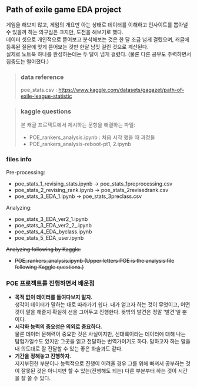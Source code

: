 
## Path of exile game  EDA project

게임을 해보지 않고, 게임의 개요만 아는 상태로 데이터를 이해하고 인사이트를 뽑아낼 수 있을까 하는 의구심은 크지만, 도전을 해보기로 했다.  
데이터 셋으로 개인적으로 뜯어보고 분석해보는 것은 한 달 조금 넘게 걸렸으며, 캐글에 등록된 질문에 맞게 뜯어보는 것만 한달 남짓 걸린 것으로 계산된다.  
실제로 노트북 하나를 완성하는데는 두 달이 넘게 걸렸다. (물론 다른 공부도 주력하면서 집중도는 떨어졌다.)

> ### data reference
> poe_stats.csv : https://www.kaggle.com/datasets/gagazet/path-of-exile-league-statistic

> ### kaggle questions
> 본 캐글 프로젝트에서 제시하는 문항을 해결하는 파일: 
> - POE_rankers_analysis.ipynb : 처음 시작 했을 때 과정들
> - POE_rankers_analysis-reboot-pt1, 2.ipynb 


### files info  

Pre-processing: 
  - poe_stats_1_revising_stats.ipynb -> poe_stats_1preprocessing.csv
  - poe_stats_2_revising_rank.ipynb -> poe_stats_2revisedrank.csv
  - poe_stats_3_EDA_1.ipynb -> poe_stats_3preclass.csv

Analyzing: 
  - poe_stats_3_EDA_ver2_1.ipynb
  - poe_stats_3_EDA_ver2_2_.ipynb
  - poe_stats_4_EDA_byclass.ipynb
  - poe_stats_5_EDA_user.ipynb

~~Analyzing following by Kaggle:~~
  - ~~POE_rankers_analysis.ipynb (Upper letters POE is the analysis file following Kaggle questions.)~~

### POE 프로젝트를 진행하면서 배운점
  - **목적 없이 데이터를 들여다보지 말자.**  
    생각이 데이터가 말하는 대로 따라가기 쉽다. 내가 얻고자 하는 것이 무엇이고, 어떤 것이 말을 해줄지 확실히 선을 그어두고 진행한다. 뜻밖의 발견은 정말 '발견'일 뿐이다.
  - **시각화 능력의 중요성은 의외로 중요하다.**  
    물론 데이터 문해력이 중요한 것은 사실이지만, 신대륙이라는 데이터에 대해 나는 탐험가일수도 있지만 그곳을 읽고 전달하는 번역가이기도 하다. 말하고자 하는 말을 내 의도대로 잘 전달할 수 있는 좋은 화술과도 같다.
  - **기간을 정해놓고 진행하자.**  
    지지부진한 부분이나 능력적으로 진행이 어려울 경우 그를 위해 빠져서 공부하는 것이 잘못된 것은 아니지만 할 수 있는(진행해도 되는) 다른 부분부터 하는 것이 시간을 잘 쓸 수 있다.

